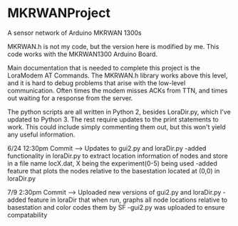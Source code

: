 # MKRWANProject
A sensor network of Arduino MKRWAN 1300s

MKRWAN.h is not my code, but the version here is modified by me.
This code works with the MKRWAN1300 Arduino Board.

Main documentation that is needed to complete this project is the LoraModem AT Commands. The MKRWAN.h library works above this level, and
it is hard to debug problems that arise with the low-level communication. Often times the modem misses ACKs from TTN, and times out
waiting for a response from the server.

The python scripts are all written in Python 2, besides LoraDir.py, which I've updated to Python 3. The rest require updates to the print statements to work. This could include simply commenting them out, but this won't yield any useful information.


6/24 12:30pm Commit --> Updates to gui2.py and loraDir.py
-added functionality in loraDir.py to extract location information of nodes and store in a file name locX.dat, X being the experiment(0-5) being used
-added feature that plots the nodes relative to the basestation located at (0,0) in loraDir.py


7/9 2:30pm Commit --> Uploaded new versions of gui2.py and loraDir.py
-added feature in loraDir that when run, graphs all node locations relative to basestation and color codes them by SF
-gui2.py was uploaded to ensure compatability
